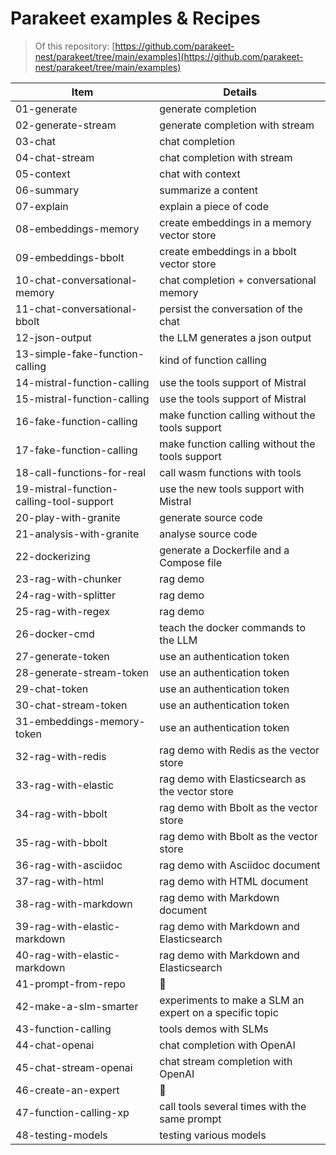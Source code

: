 # Parakeet examples & Recipes

> Of this repository: [https://github.com/parakeet-nest/parakeet/tree/main/examples](https://github.com/parakeet-nest/parakeet/tree/main/examples)

| Item | Details |
| --- | --- |
| 01-generate | generate completion |
| 02-generate-stream | generate completion with stream |
| 03-chat | chat completion |
| 04-chat-stream | chat completion with stream |
| 05-context | chat with context |
| 06-summary | summarize a content |
| 07-explain | explain a piece of code |
| 08-embeddings-memory | create embeddings in a memory vector store |
| 09-embeddings-bbolt | create embeddings in a bbolt vector store |
| 10-chat-conversational-memory | chat completion + conversational memory |
| 11-chat-conversational-bbolt | persist the conversation of the chat |
| 12-json-output | the LLM generates a json output |
| 13-simple-fake-function-calling | kind of function calling |
| 14-mistral-function-calling | use the tools support of Mistral |
| 15-mistral-function-calling | use the tools support of Mistral |
| 16-fake-function-calling | make function calling without the tools support |
| 17-fake-function-calling | make function calling without the tools support |
| 18-call-functions-for-real | call wasm functions with tools |
| 19-mistral-function-calling-tool-support | use the new tools support with Mistral |
| 20-play-with-granite | generate source code |
| 21-analysis-with-granite | analyse source code |
| 22-dockerizing | generate a Dockerfile and a Compose file |
| 23-rag-with-chunker | rag demo |
| 24-rag-with-splitter | rag demo |
| 25-rag-with-regex | rag demo |
| 26-docker-cmd | teach the docker commands to the LLM |
| 27-generate-token | use an authentication token |
| 28-generate-stream-token | use an authentication token |
| 29-chat-token | use an authentication token |
| 30-chat-stream-token | use an authentication token |
| 31-embeddings-memory-token | use an authentication token |
| 32-rag-with-redis | rag demo with Redis as the vector store |
| 33-rag-with-elastic | rag demo with Elasticsearch as the vector store |
| 34-rag-with-bbolt | rag demo with Bbolt as the vector store |
| 35-rag-with-bbolt | rag demo with Bbolt as the vector store |
| 36-rag-with-asciidoc | rag demo with Asciidoc document |
| 37-rag-with-html | rag demo with HTML document |
| 38-rag-with-markdown | rag demo with Markdown document |
| 39-rag-with-elastic-markdown | rag demo with Markdown and Elasticsearch |
| 40-rag-with-elastic-markdown | rag demo with Markdown and Elasticsearch |
| 41-prompt-from-repo | 🚧 |
| 42-make-a-slm-smarter | experiments to make a SLM an expert on a specific topic |
| 43-function-calling | tools demos with SLMs |
| 44-chat-openai | chat completion with OpenAI |
| 45-chat-stream-openai | chat stream completion with OpenAI |
| 46-create-an-expert | 🚧 |
| 47-function-calling-xp | call tools several times with the same prompt |
| 48-testing-models | testing various models |